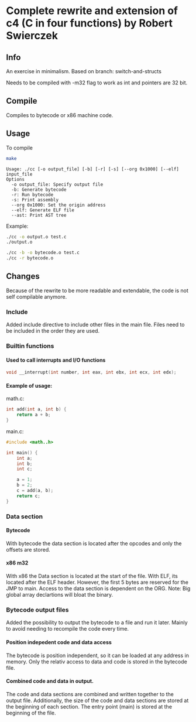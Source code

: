 # Complete rewrite and extension of c4 (C in four functions) by Robert Swierczek

## Info
An exercise in minimalism.
Based on branch: switch-and-structs

Needs to be compiled with -m32 flag to work as int and pointers are 32 bit.

## Compile

Compiles to bytecode or x86 machine code. 

## Usage
To compile 
```bash
make
```

```
Usage: ./cc [-o output_file] [-b] [-r] [-s] [--org 0x1000] [--elf] input_file
Options
  -o output_file: Specify output file
  -b: Generate bytecode
  -r: Run bytecode
  -s: Print assembly
  --org 0x1000: Set the origin address
  --elf: Generate ELF file
  --ast: Print AST tree
```

Example:

```bash
./cc -o output.o test.c
./output.o
```


```bash
./cc -b -o bytecode.o test.c
./cc -r bytecode.o
```

## Changes
Because of the rewrite to be more readable and extendable, the code is not self compilable anymore.

### Include
Added include directive to include other files in the main file.
Files need to be included in the order they are used.

### Builtin functions

#### Used to call interrupts and I/O functions
```c
void __interrupt(int number, int eax, int ebx, int ecx, int edx);
```

#### Example of usage:

math.c:
```c
int add(int a, int b) {
    return a + b;
}
```

main.c:
```c
#include <math..h>

int main() {
    int a;
    int b;
    int c;

    a = 1;
    b = 2;
    c = add(a, b);
    return c;
}
```

### Data section
#### Bytecode
With bytecode the data section is located after the opcodes
and only the offsets are stored. 

#### x86 m32
With x86 the Data section is located at the start of the file.
With ELF, its located after the ELF header.
However, the first 5 bytes are reserved for the JMP to main.
Access to the data section is dependent on the ORG. Note: Big global array declartions will bloat the binary.

### Bytecode output files
Added the possibility to output the bytecode to a file and run it later.
Mainly to avoid needing to recompile the code every time.

#### Position indepedent code and data access
The bytecode is position independent, so it can be loaded at any address in memory.
Only the relativ access to data and code is stored in the bytecode file.

#### Combined code and data in output.
The code and data sections are combined and written together to the output file.
Additionally, the size of the code and data sections are stored at the beginning of each section.
The entry point (main) is stored at the beginning of the file.